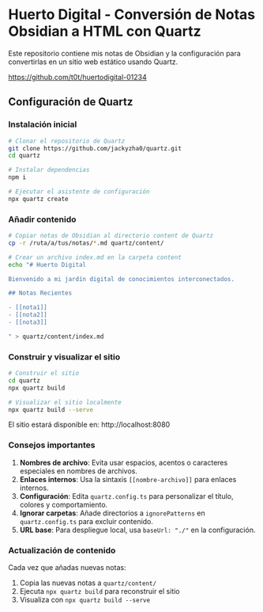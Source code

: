 
# Huerto Digital - Conversión de Notas Obsidian a HTML con Quartz

Este repositorio contiene mis notas de Obsidian y la configuración para convertirlas en un sitio web estático usando Quartz.

https://github.com/t0t/huertodigital-01234

## Configuración de Quartz

### Instalación inicial

```bash
# Clonar el repositorio de Quartz
git clone https://github.com/jackyzha0/quartz.git
cd quartz

# Instalar dependencias
npm i

# Ejecutar el asistente de configuración
npx quartz create
```

### Añadir contenido

```bash
# Copiar notas de Obsidian al directorio content de Quartz
cp -r /ruta/a/tus/notas/*.md quartz/content/

# Crear un archivo index.md en la carpeta content
echo "# Huerto Digital

Bienvenido a mi jardín digital de conocimientos interconectados.

## Notas Recientes

- [[nota1]]
- [[nota2]]
- [[nota3]]

" > quartz/content/index.md
```

### Construir y visualizar el sitio

```bash
# Construir el sitio
cd quartz
npx quartz build

# Visualizar el sitio localmente
npx quartz build --serve
```

El sitio estará disponible en: http://localhost:8080

### Consejos importantes

1. **Nombres de archivo**: Evita usar espacios, acentos o caracteres especiales en nombres de archivos.
2. **Enlaces internos**: Usa la sintaxis `[[nombre-archivo]]` para enlaces internos.
3. **Configuración**: Edita `quartz.config.ts` para personalizar el título, colores y comportamiento.
4. **Ignorar carpetas**: Añade directorios a `ignorePatterns` en `quartz.config.ts` para excluir contenido.
5. **URL base**: Para despliegue local, usa `baseUrl: "./"` en la configuración.

### Actualización de contenido

Cada vez que añadas nuevas notas:

1. Copia las nuevas notas a `quartz/content/`
2. Ejecuta `npx quartz build` para reconstruir el sitio
3. Visualiza con `npx quartz build --serve`
